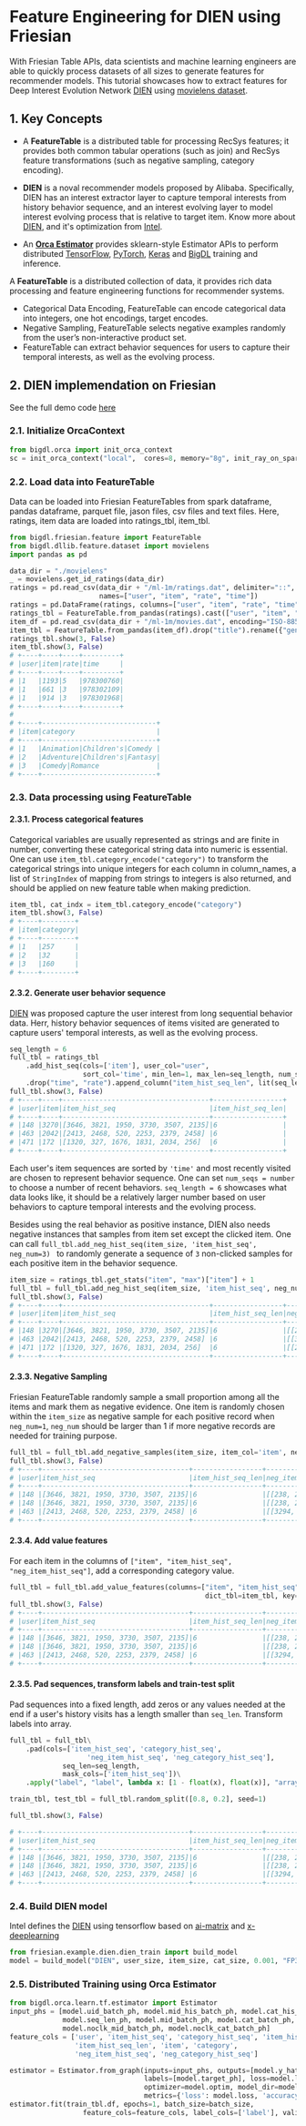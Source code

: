 # **Feature Engineering for DIEN using Friesian**
With Friesian Table APIs, data scientists and machine learning engineers are able to quickly process datasets of all sizes to generate features for recommender models. This tutorial showcases how to extract features for Deep Interest Evolution Network [DIEN](https://arxiv.org/pdf/1809.03672.pdf) using [movielens dataset](http://files.grouplens.org/datasets/movielens/).

## **1. Key Concepts**
- A **FeatureTable** is a distributed table for processing RecSys features; it provides both common tabular operations (such as join) and RecSys feature transformations (such as negative sampling, category encoding).

- **DIEN** is a noval recommender models proposed by Alibaba. Specifically, DIEN has an interest extractor layer to capture temporal interests from history behavior sequence, and an interest evolving layer to model interest evolving process that is relative to target item. Know more about [DIEN](https://arxiv.org/pdf/1809.03672.pdf), and it's optimization from [Intel](https://github.com/intel-analytics/BigDL/tree/main/python/friesian/example/dien).

- An [**Orca Estimator**](../../Orca/Overview/distributed-training-inference.md) provides sklearn-style Estimator APIs to perform distributed [TensorFlow](https://github.com/tensorflow/tensorflow), [PyTorch](https://github.com/pytorch/pytorch), [Keras](https://github.com/keras-team/keras) and [BigDL](https://github.com/intel-analytics/BigDL) training and inference.

A **FeatureTable** is a distributed collection of data, it provides rich data processing and feature engineering functions for recommender systems.
- Categorical Data Encoding, FeatureTable can encode categorical data into integers, one hot encodings, target encodes.
- Negative Sampling, FeatureTable selects negative examples randomly from the user’s non-interactive product set.
- FeatureTable can extract behavior sequences for users to capture their temporal interests, as well as the evolving process.

## **2. DIEN implemendation on Friesian**
See the full demo code [here](https://github.com/intel-analytics/BigDL/tree/main/python/friesian/democode/train_dien.py)

### **2.1. Initialize OrcaContext**
```python
from bigdl.orca import init_orca_context
sc = init_orca_context("local",  cores=8, memory="8g", init_ray_on_spark=True)
```

### **2.2. Load data into FeatureTable**
Data can be loaded into Friesian FeatureTables from spark dataframe, pandas dataframe, parquet file, jason files, csv files and text files.
Here, ratings, item data are loaded into ratings_tbl, item_tbl.
```python
from bigdl.friesian.feature import FeatureTable
from bigdl.dllib.feature.dataset import movielens
import pandas as pd

data_dir = "./movielens"
_ = movielens.get_id_ratings(data_dir)
ratings = pd.read_csv(data_dir + "/ml-1m/ratings.dat", delimiter="::",
                      names=["user", "item", "rate", "time"])
ratings = pd.DataFrame(ratings, columns=["user", "item", "rate", "time"])
ratings_tbl = FeatureTable.from_pandas(ratings).cast(["user", "item", "rate"], "int").cast("time", "long")
item_df = pd.read_csv(data_dir + "/ml-1m/movies.dat", encoding="ISO-8859-1", delimiter="::", names=["item", "title", "genres"])
item_tbl = FeatureTable.from_pandas(item_df).drop("title").rename({"genres": "category"}).cast("item", "int")
ratings_tbl.show(3, False)
item_tbl.show(3, False)
# +----+----+----+---------+
# |user|item|rate|time     |
# +----+----+----+---------+
# |1   |1193|5   |978300760|
# |1   |661 |3   |978302109|
# |1   |914 |3   |978301968|
# +----+----+----+---------+
#
# +----+----------------------------+
# |item|category                    |
# +----+----------------------------+
# |1   |Animation|Children's|Comedy |
# |2   |Adventure|Children's|Fantasy|
# |3   |Comedy|Romance              |
# +----+----------------------------+
```

### **2.3. Data processing using FeatureTable**

#### 2.3.1. Process categorical features
Categorical variables are usually represented as strings and are finite in number, converting these categorical string data into numeric is essential.
One can use `item_tbl.category_encode("category")` to transform the categorical strings into unique integers for each column in column_names, a list of `StringIndex` of mapping from strings to integers is also returned, and should be applied on new feature table when making prediction.

```python
item_tbl, cat_indx = item_tbl.category_encode("category")
item_tbl.show(3, False)
# +----+--------+
# |item|category|
# +----+--------+
# |1   |257     |
# |2   |32      |
# |3   |160     |
# +----+--------+
```
#### 2.3.2. Generate user behavior sequence
[DIEN](https://arxiv.org/pdf/1809.03672.pdf) was proposed capture the user interest from long sequential behavior data. 
Herr, history behavior sequences of items visited are generated to capture users' temporal interests, as well as the evolving process. 
```python
seq_length = 6
full_tbl = ratings_tbl
    .add_hist_seq(cols=['item'], user_col="user",
                  sort_col='time', min_len=1, max_len=seq_length, num_seqs=1)\
    .drop("time", "rate").append_column("item_hist_seq_len", lit(seq_length))
full_tbl.show(3, False)
# +----+----+------------------------------------+-----------------+
# |user|item|item_hist_seq                       |item_hist_seq_len|
# +----+----+------------------------------------+-----------------+
# |148 |3270|[3646, 3821, 1950, 3730, 3507, 2135]|6                |
# |463 |2042|[2413, 2468, 520, 2253, 2379, 2458] |6                |
# |471 |172 |[1320, 327, 1676, 1831, 2034, 256]  |6                |
# +----+----+------------------------------------+-----------------+
```
Each user's item sequences are sorted by `'time'` and most recently visited are chosen to represent behavior sequence. One can set `num_seqs = number` to choose a number of recent behaviors.
`seq_length = 6` showcases what data looks like, it should be a relatively larger number based on user behaviors to capture temporal interests and the evolving process.

Besides using the real behavior as positive instance, DIEN also needs negative instances that samples from item set except the clicked item. One can call `full_tbl.add_neg_hist_seq(item_size, 'item_hist_seq', neg_num=3) ` to randomly generate a sequence of `3` non-clicked samples for each positive item in the behavior sequence.

```python 
item_size = ratings_tbl.get_stats("item", "max")["item"] + 1
full_tbl = full_tbl.add_neg_hist_seq(item_size, 'item_hist_seq', neg_num=3) 
full_tbl.show(3, False)
# +----+----+------------------------------------+-----------------+---------------------------------------------------------------------------------------------------------------------+
# |user|item|item_hist_seq                       |item_hist_seq_len|neg_item_hist_seq                                                                                                    |
# +----+----+------------------------------------+-----------------+---------------------------------------------------------------------------------------------------------------------+
# |148 |3270|[3646, 3821, 1950, 3730, 3507, 2135]|6                |[[238, 291, 3018], [1702, 2990, 1098], [823, 1349, 492], [2885, 492, 906], [3069, 2943, 369], [3499, 1566, 465]]     |
# |463 |2042|[2413, 2468, 520, 2253, 2379, 2458] |6                |[[3294, 2214, 765], [2071, 2259, 706], [1641, 324, 3274], [3870, 2639, 2041], [1316, 2550, 497], [3482, 2685, 1103]] |
# |471 |172 |[1320, 327, 1676, 1831, 2034, 256]  |6                |[[2319, 2152, 2249], [1386, 2443, 2313], [1373, 367, 1442], [928, 1448, 1011], [1950, 1194, 105], [1528, 2458, 2318]]|
# +----+----+------------------------------------+-----------------+---------------------------------------------------------------------------------------------------------------------+
```

#### 2.3.3. Negative Sampling
Friesian FeatureTable randomly sample a small proportion among all the items and mark them as negative evidence. One item is randomly chosen within the `item_size` as negative sample for each positive record when `neg_num=1`, `neg_num` should be larger than 1 if more negative records are needed for training purpose.
```python
full_tbl = full_tbl.add_negative_samples(item_size, item_col='item', neg_num=1) 
full_tbl.show(3, False)
# +----+------------------------------------+-----------------+--------------------------------------------------------------------------------------------------------------------+----+-----+
# |user|item_hist_seq                       |item_hist_seq_len|neg_item_hist_seq                                                                                                   |item|label|
# +----+------------------------------------+-----------------+--------------------------------------------------------------------------------------------------------------------+----+-----+
# |148 |[3646, 3821, 1950, 3730, 3507, 2135]|6                |[[238, 291, 3018], [1702, 2990, 1098], [823, 1349, 492], [2885, 492, 906], [3069, 2943, 369], [3499, 1566, 465]]    |1310|0    |
# |148 |[3646, 3821, 1950, 3730, 3507, 2135]|6                |[[238, 291, 3018], [1702, 2990, 1098], [823, 1349, 492], [2885, 492, 906], [3069, 2943, 369], [3499, 1566, 465]]    |3270|1    |
# |463 |[2413, 2468, 520, 2253, 2379, 2458] |6                |[[3294, 2214, 765], [2071, 2259, 706], [1641, 324, 3274], [3870, 2639, 2041], [1316, 2550, 497], [3482, 2685, 1103]]|3474|0    |
# +----+------------------------------------+-----------------+--------------------------------------------------------------------------------------------------------------------+----+-----+
```

#### 2.3.4. Add value features
For each item in the columns of `["item", "item_hist_seq", "neg_item_hist_seq"]`, add a corresponding category value.
```python
full_tbl = full_tbl.add_value_features(columns=["item", "item_hist_seq", "neg_item_hist_seq"],
                                                dict_tbl=item_tbl, key="item", value="category")
full_tbl.show(3, False)
# +----+------------------------------------+-----------------+--------------------------------------------------------------------------------------------------------------------+----+-----+--------+------------------------------+----------------------------------------------------------------------------------------------+
# |user|item_hist_seq                       |item_hist_seq_len|neg_item_hist_seq                                                                                                   |item|label|category|category_hist_seq             |neg_category_hist_seq                                                                         |
# +----+------------------------------------+-----------------+--------------------------------------------------------------------------------------------------------------------+----+-----+--------+------------------------------+----------------------------------------------------------------------------------------------+
# |148 |[3646, 3821, 1950, 3730, 3507, 2135]|6                |[[238, 291, 3018], [1702, 2990, 1098], [823, 1349, 492], [2885, 492, 906], [3069, 2943, 369], [3499, 1566, 465]]    |1310|0    |88      |[266, 266, 260, 260, 266, 100]|[[65, 26, 233], [5, 276, 266], [76, 233, 267], [135, 267, 85], [76, 135, 76], [233, 117, 109]]|
# |148 |[3646, 3821, 1950, 3730, 3507, 2135]|6                |[[238, 291, 3018], [1702, 2990, 1098], [823, 1349, 492], [2885, 492, 906], [3069, 2943, 369], [3499, 1566, 465]]    |3270|1    |76      |[266, 266, 260, 260, 266, 100]|[[65, 26, 233], [5, 276, 266], [76, 233, 267], [135, 267, 85], [76, 135, 76], [233, 117, 109]]|
# |463 |[2413, 2468, 520, 2253, 2379, 2458] |6                |[[3294, 2214, 765], [2071, 2259, 706], [1641, 324, 3274], [3870, 2639, 2041], [1316, 2550, 497], [3482, 2685, 1103]]|3474|0    |101     |[267, 178, 266, 236, 266, 111]|[[233, 26, 299], [76, 160, 76], [266, 266, 276], [76, 76, 155], [76, 98, 160], [76, 299, 76]] |
# +----+------------------------------------+-----------------+--------------------------------------------------------------------------------------------------------------------+----+-----+--------+------------------------------+----------------------------------------------------------------------------------------------+
```

#### 2.3.5. Pad sequences, transform labels and train-test split
Pad sequences into a fixed length, add zeros or any values needed at the end if a user's history visits has a length smaller than `seq_len`.
Transform labels into array.
```python
full_tbl = full_tbl\
    .pad(cols=['item_hist_seq', 'category_hist_seq',
                   'neg_item_hist_seq', 'neg_category_hist_seq'],
             seq_len=seq_length,
             mask_cols=['item_hist_seq'])\
    .apply("label", "label", lambda x: [1 - float(x), float(x)], "array<float>")

train_tbl, test_tbl = full_tbl.random_split([0.8, 0.2], seed=1)

full_tbl.show(3, False)

# +----+------------------------------------+-----------------+------------------------------------------------------------------------------------------------------------------+----+----------+--------+------------------------------+-------------------------------------------------------------------------------------------------+------------------+
# |user|item_hist_seq                       |item_hist_seq_len|neg_item_hist_seq                                                                                                   |item|label     |category|category_hist_seq             |neg_category_hist_seq                                                                         |item_hist_seq_mask|
# +----+------------------------------------+-----------------+--------------------------------------------------------------------------------------------------------------------+----+----------+--------+------------------------------+----------------------------------------------------------------------------------------------+------------------+
# |148 |[3646, 3821, 1950, 3730, 3507, 2135]|6                |[[238, 291, 3018], [1702, 2990, 1098], [823, 1349, 492], [2885, 492, 906], [3069, 2943, 369], [3499, 1566, 465]]    |1310|[1.0, 0.0]|88      |[266, 266, 260, 260, 266, 100]|[[65, 26, 233], [5, 276, 266], [76, 233, 267], [135, 267, 85], [76, 135, 76], [233, 117, 109]]|[1, 1, 1, 1, 1, 1]|
# |148 |[3646, 3821, 1950, 3730, 3507, 2135]|6                |[[238, 291, 3018], [1702, 2990, 1098], [823, 1349, 492], [2885, 492, 906], [3069, 2943, 369], [3499, 1566, 465]]    |3270|[0.0, 1.0]|76      |[266, 266, 260, 260, 266, 100]|[[65, 26, 233], [5, 276, 266], [76, 233, 267], [135, 267, 85], [76, 135, 76], [233, 117, 109]]|[1, 1, 1, 1, 1, 1]|
# |463 |[2413, 2468, 520, 2253, 2379, 2458] |6                |[[3294, 2214, 765], [2071, 2259, 706], [1641, 324, 3274], [3870, 2639, 2041], [1316, 2550, 497], [3482, 2685, 1103]]|3474|[1.0, 0.0]|101     |[267, 178, 266, 236, 266, 111]|[[233, 26, 299], [76, 160, 76], [266, 266, 276], [76, 76, 155], [76, 98, 160], [76, 299, 76]] |[1, 1, 1, 1, 1, 1]|
# +----+------------------------------------+-----------------+--------------------------------------------------------------------------------------------------------------------+----+----------+--------+------------------------------+----------------------------------------------------------------------------------------------+------------------+
```

### **2.4. Build DIEN model**
Intel defines the [DIEN](https://github.com/intel-analytics/BigDL/tree/main/python/friesian/example/dien) using tensorflow based on [ai-matrix](https://github.com/alibaba/ai-matrix/tree/master/macro_benchmark/DIEN) and [x-deeplearning](https://github.com/alibaba/x-deeplearning/blob/master/xdl-algorithm-solution/DIEN/script/README.md)
```python
from friesian.example.dien.dien_train import build_model
model = build_model("DIEN", user_size, item_size, cat_size, 0.001, "FP32")
```

### **2.5. Distributed Training using Orca Estimator**
```python
from bigdl.orca.learn.tf.estimator import Estimator
input_phs = [model.uid_batch_ph, model.mid_his_batch_ph, model.cat_his_batch_ph, model.mask,
             model.seq_len_ph, model.mid_batch_ph, model.cat_batch_ph,
             model.noclk_mid_batch_ph, model.noclk_cat_batch_ph]
feature_cols = ['user', 'item_hist_seq', 'category_hist_seq', 'item_hist_seq_mask',
                'item_hist_seq_len', 'item', 'category',
                'neg_item_hist_seq', 'neg_category_hist_seq']

estimator = Estimator.from_graph(inputs=input_phs, outputs=[model.y_hat],
                                 labels=[model.target_ph], loss=model.loss,
                                 optimizer=model.optim, model_dir=model_dir,
                                 metrics={'loss': model.loss, 'accuracy': model.accuracy})
estimator.fit(train_tbl.df, epochs=1, batch_size=batch_size,
                  feature_cols=feature_cols, label_cols=['label'], validation_data=test_tbl.df)
```